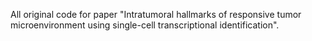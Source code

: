All original code for paper "Intratumoral hallmarks of responsive tumor microenvironment using single-cell transcriptional identification".

